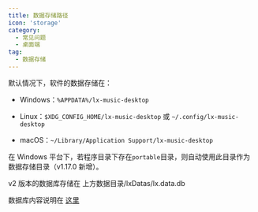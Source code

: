 ```yaml
---
title: 数据存储路径
icon: 'storage'
category:
  - 常见问题
  - 桌面端
tag:
  - 数据存储
---
```


默认情况下，软件的数据存储在：

- Windows：`%APPDATA%/lx-music-desktop`

- Linux：`$XDG_CONFIG_HOME/lx-music-desktop` 或 `~/.config/lx-music-desktop`

- macOS：`~/Library/Application Support/lx-music-desktop`

在 Windows 平台下，若程序目录下存在`portable`目录，则自动使用此目录作为数据存储目录（v1.17.0 新增）。

v2 版本的数据库存储在 上方数据目录/lxDatas/lx.data.db

数据库内容说明在 [这里](./v2/db-info.md)
